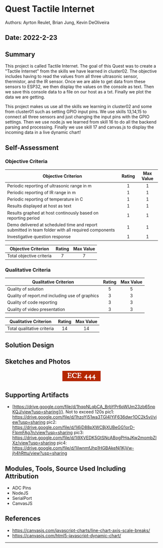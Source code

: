 # Quest Tactile Internet
Authors: Ayrton Reulet, Brian Jung, Kevin DeOliveira

Date: 2022-2-23
-----

## Summary
This project is called Tactile Internet. 
The goal of this Quest was to create a "Tactile Internet" from the skills we have learned in cluster02. The objective includes having to read the values from all three ultrasonic sensor, thermistor, and the IR sensor. Once we are able to get data from these sensors to ESP32, we then display the values on the console as text. Then we save this console data to a file on our host as a txt. Finally we plot the data we are getting.

This project makes us use all the skills we learning in cluster02 and some from cluster01 such as setting GPIO input pins. We use skills 13,14,15 to connect all three sensors and just changing the input pins with the GPIO settings. Then we use node.js we learned from skill 16 to do all the backend parsing and processing. Finally we use skill 17 and canvas.js to display the incoming data in a live dynamic chart!

## Self-Assessment


### Objective Criteria

| Objective Criterion | Rating | Max Value  | 
|---------------------------------------------|:-----------:|:---------:|
| Periodic reporting of ultrasonic range in m | 1 |  1     | 
| Periodic reporting of IR range in m |  1  |  1     | 
| Periodic reporting of temperature in C | 1 |  1     | 
| Results displayed at host as text |  1  |  1     | 
| Results graphed at host continously based on reporting period |  1  |  1     | 
| Demo delivered at scheduled time and report submitted in team folder with all required components | 1  |  1     | 
| Investigative question response | 1 |  1     | 

| Objective Criterion | Rating | Max Value  | 
|---------------------------------------------|:-----------:|:---------:|
| Total objective criteria | 7 |  7     | 


### Qualitative Criteria

| Qualitative Criterion | Rating | Max Value  | 
|---------------------------------------------|:-----------:|:---------:|
| Quality of solution | 5 |  5     | 
| Quality of report.md including use of graphics | 3 |  3     | 
| Quality of code reporting | 3 |  3     | 
| Quality of video presentation | 3 |  3     | 

| Qualitative Criterion | Rating | Max Value  | 
|---------------------------------------------|:-----------:|:---------:|
| Total qualitative criteria | 14 |  14    | 

## Solution Design



## Sketches and Photos
<center><img src="./images/ece444.png" width="25%" /></center>  
<center> </center>


## Supporting Artifacts
- [https://drive.google.com/file/d/1hqpNLqbCA_BrbYPr6pWUm23zb65npKQJ/view?usp=sharing](). Not to exceed 120s
pic1: https://drive.google.com/file/d/1hzoYj51wa3TGl4lYiF636dwr1OC2k5vl/view?usp=sharing
pic2: https://drive.google.com/file/d/1i6jD88pXWCBjXUBeGG1orD-FIpmFAg7n/view?usp=sharing
pic3: https://drive.google.com/file/d/1i9XVEDK5GtSNcABogPHqJKw2mombZIXz/view?usp=sharing
pic4: https://drive.google.com/file/d/1iIwnmfJhp1HGBAkeNj1KjVw-jh4hRttu/view?usp=sharing


## Modules, Tools, Source Used Including Attribution

- ADC Pins
- NodeJS
- SerialPort
- CanvasJS

## References

- https://canvasjs.com/javascript-charts/line-chart-axis-scale-breaks/
- https://canvasjs.com/html5-javascript-dynamic-chart/

-----

